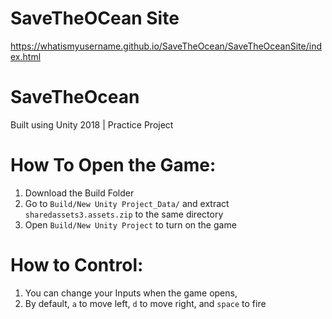 # SaveTheOCean Site
 https://whatismyusername.github.io/SaveTheOcean/SaveTheOceanSite/index.html

# SaveTheOcean
 Built using Unity 2018 | Practice Project


# How To Open the Game:
 1) Download the Build Folder
 2) Go to ```Build/New Unity Project_Data/``` and extract ```sharedassets3.assets.zip``` to the same directory
 3) Open ```Build/New Unity Project``` to turn on the game
 
# How to Control:
 1) You can change your Inputs when the game opens,
 2) By default, ```a``` to move left, ```d``` to move right, and ```space``` to fire
